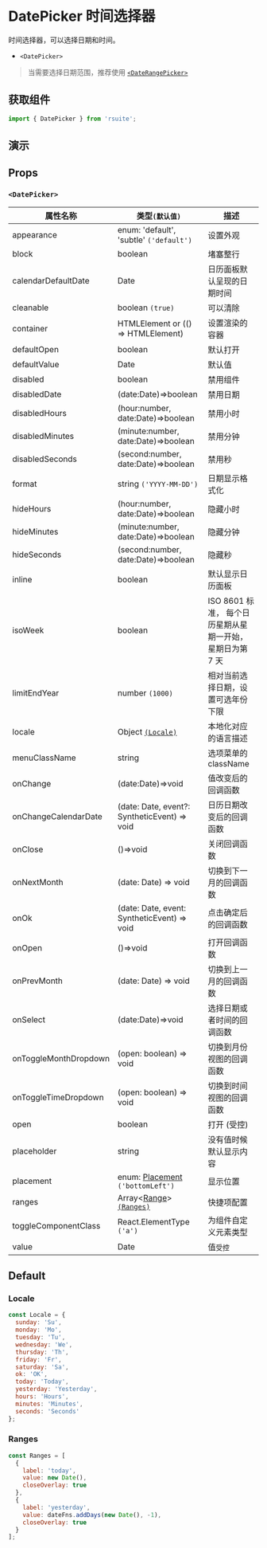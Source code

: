 # DatePicker 时间选择器

时间选择器，可以选择日期和时间。

* `<DatePicker>`

> 当需要选择日期范围，推荐使用 [`<DateRangePicker>`](./date-range-picker)

## 获取组件

```js
import { DatePicker } from 'rsuite';
```

## 演示

<!--{demo}-->

## Props

### `<DatePicker>`

| 属性名称              | 类型`(默认值)`                                 | 描述                                                      |
| --------------------- | ---------------------------------------------- | --------------------------------------------------------- |
| appearance            | enum: 'default', 'subtle' `('default')`        | 设置外观                                                  |
| block                 | boolean                                        | 堵塞整行                                                  |
| calendarDefaultDate   | Date                                         | 日历面板默认呈现的日期时间                                |
| cleanable             | boolean `(true)`                               | 可以清除                                                  |
| container             | HTMLElement or (() => HTMLElement)             | 设置渲染的容器                                            |
| defaultOpen           | boolean                                        | 默认打开                                                  |
| defaultValue          | Date                                         | 默认值                                                    |
| disabled              | boolean                                        | 禁用组件                                                  |
| disabledDate          | (date:Date)=>boolean                         | 禁用日期                                                  |
| disabledHours         | (hour:number, date:Date)=>boolean            | 禁用小时                                                  |
| disabledMinutes       | (minute:number, date:Date)=>boolean          | 禁用分钟                                                  |
| disabledSeconds       | (second:number, date:Date)=>boolean          | 禁用秒                                                    |
| format                | string `('YYYY-MM-DD')`                        | 日期显示格式化                                            |
| hideHours             | (hour:number, date:Date)=>boolean            | 隐藏小时                                                  |
| hideMinutes           | (minute:number, date:Date)=>boolean          | 隐藏分钟                                                  |
| hideSeconds           | (second:number, date:Date)=>boolean          | 隐藏秒                                                    |
| inline                | boolean                                        | 默认显示日历面板                                          |
| isoWeek               | boolean                                        | ISO 8601 标准， 每个日历星期从星期一开始，星期日为第 7 天 |
| limitEndYear          | number `(1000)`                                | 相对当前选择日期，设置可选年份下限                        |
| locale                | Object [`(Locale)`](#Locale)                   | 本地化对应的语言描述                                      |
| menuClassName         | string                                         | 选项菜单的 className                                      |
| onChange              | (date:Date)=>void                            | 值改变后的回调函数                                        |
| onChangeCalendarDate  | (date: Date, event?: SyntheticEvent) => void | 日历日期改变后的回调函数                                  |
| onClose               | ()=>void                                       | 关闭回调函数                                              |
| onNextMonth           | (date: Date) => void                         | 切换到下一月的回调函数                                    |
| onOk                  | (date: Date, event: SyntheticEvent) => void  | 点击确定后的回调函数                                      |
| onOpen                | ()=>void                                       | 打开回调函数                                              |
| onPrevMonth           | (date: Date) => void                         | 切换到上一月的回调函数                                    |
| onSelect              | (date:Date)=>void                            | 选择日期或者时间的回调函数                                |
| onToggleMonthDropdown | (open: boolean) => void                        | 切换到月份视图的回调函数                                  |
| onToggleTimeDropdown  | (open: boolean) => void                        | 切换到时间视图的回调函数                                  |
| open                  | boolean                                        | 打开 (受控)                                               |
| placeholder           | string                                         | 没有值时候默认显示内容                                    |
| placement             | enum: [Placement](#types) `('bottomLeft')`     | 显示位置                                                  |
| ranges                | Array<[Range](#types)> [`(Ranges)`](#Ranges)   | 快捷项配置                                                |
| toggleComponentClass  | React.ElementType `('a')`                      | 为组件自定义元素类型                                      |
| value                 | Date                                         | 值`受控`                                                  |


## Default

### Locale

```js
const Locale = {
  sunday: 'Su',
  monday: 'Mo',
  tuesday: 'Tu',
  wednesday: 'We',
  thursday: 'Th',
  friday: 'Fr',
  saturday: 'Sa',
  ok: 'OK',
  today: 'Today',
  yesterday: 'Yesterday',
  hours: 'Hours',
  minutes: 'Minutes',
  seconds: 'Seconds'
};
```

### Ranges

```js
const Ranges = [
  {
    label: 'today',
    value: new Date(),
    closeOverlay: true
  },
  {
    label: 'yesterday',
    value: dateFns.addDays(new Date(), -1),
    closeOverlay: true
  }
];
```
